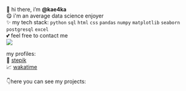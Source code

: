 :wave: hi there, i’m <b> @kae4ka </b><br>
:yum: i'm an average data science enjoyer <br>
:sparkles: my tech stack: `python` `sql` `html` `css` `pandas` `numpy` `matplotlib` `seaborn` `postgresql` `excel` <br>
:two_hearts: feel free to contact me <br>
<img src='https://i.pinimg.com/originals/ea/6f/95/ea6f95a379addc1c241ed91391974a86.gif'> <br>

my profiles: <br>
:pencil: <a href='https://stepik.org/users/63996932'>stepik </a> <br>
:chart_with_upwards_trend: <a href='https://wakatime.com/@6b243793-cf61-45f7-a6ef-57ccfea803c4'>wakatime </a> <br>

:point_down:here you can see my projects:
